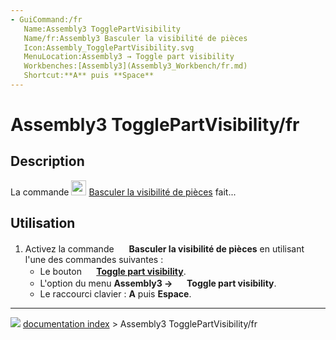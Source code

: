 ```yaml
---
- GuiCommand:/fr
   Name:Assembly3 TogglePartVisibility
   Name/fr:Assembly3 Basculer la visibilité de pièces
   Icon:Assembly_TogglePartVisibility.svg‎‎
   MenuLocation:Assembly3 → Toggle part visibility
   Workbenches:[Assembly3](Assembly3_Workbench/fr.md)
   Shortcut:**A** puis **Space**
---
```


# Assembly3 TogglePartVisibility/fr

## Description

La commande <img alt="" src=images/Assembly_TogglePartVisibility.svg  style="width:24px;"> [Basculer la visibilité de pièces](Assembly3_TogglePartVisibility/fr.md) fait\...

## Utilisation

1.  Activez la commande <img alt="" src=images/Assembly_TogglePartVisibility.svg  style="width:16px;"> **Basculer la visibilité de pièces** en utilisant l\'une des commandes suivantes :
    -   Le bouton **<img src="images/Assembly_TogglePartVisibility.svg" width=16px> [Toggle part visibility](Assembly3_TogglePartVisibility/fr.md)**.
    -   L\'option du menu **Assembly3 → <img src="images/Assembly_TogglePartVisibility.svg" width=16px> Toggle part visibility**.
    -   Le raccourci clavier : **A** puis **Espace**.



---
![](images/Right_arrow.png) [documentation index](../README.md) > Assembly3 TogglePartVisibility/fr
